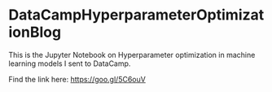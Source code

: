 # DataCampHyperparameterOptimizationBlog
This is the Jupyter Notebook on Hyperparameter optimization in machine learning models I sent to DataCamp.

Find the link here: https://goo.gl/5C6ouV
